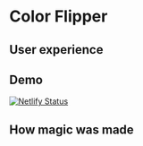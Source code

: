 # Color Flipper
>

## User experience

## Demo

[![Netlify Status](https://api.netlify.com/api/v1/badges/0fd2e7de-1b90-4ef3-95c0-14b788095bd4/deploy-status)](https://app.netlify.com/sites/color-flipper-liz-barnes/deploys)

## How magic was made
